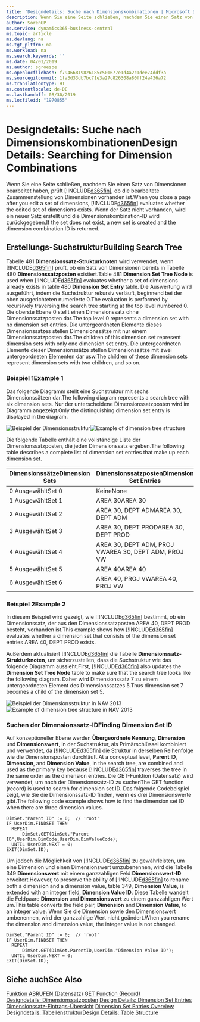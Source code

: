 ```yaml
---
title: 'Designdetails: Suche nach Dimensionskombinationen | Microsoft Docs'
description: Wenn Sie eine Seite schließen, nachdem Sie einen Satz von Dimensionen bearbeitet haben, prüft Business Central, ob die bearbeitete Zusammenstellung von Dimensionen vorhanden ist. Wenn der Satz nicht vorhanden, wird ein neuer Satz erstellt und die Dimensionskombination-ID wird zurückgegeben.
author: SorenGP
ms.service: dynamics365-business-central
ms.topic: article
ms.devlang: na
ms.tgt_pltfrm: na
ms.workload: na
ms.search.keywords: ''
ms.date: 04/01/2019
ms.author: sgroespe
ms.openlocfilehash: f79466819826185c501677e1d4a2c1dee74ddf3a
ms.sourcegitcommit: 1fa3d33db7bc71e3a27c826308a80ff24a436a72
ms.translationtype: HT
ms.contentlocale: de-DE
ms.lasthandoff: 08/30/2019
ms.locfileid: "1970855"
---
```

# <a name="design-details-searching-for-dimension-combinations"></a><span data-ttu-id="d6768-104">Designdetails: Suche nach Dimensionskombinationen</span><span class="sxs-lookup"><span data-stu-id="d6768-104">Design Details: Searching for Dimension Combinations</span></span>
<span data-ttu-id="d6768-105">Wenn Sie eine Seite schließen, nachdem Sie einen Satz von Dimensionen bearbeitet haben, prüft [!INCLUDE[d365fin](includes/d365fin_md.md)], ob die bearbeitete Zusammenstellung von Dimensionen vorhanden ist.</span><span class="sxs-lookup"><span data-stu-id="d6768-105">When you close a page after you edit a set of dimensions, [!INCLUDE[d365fin](includes/d365fin_md.md)] evaluates whether the edited set of dimensions exists.</span></span> <span data-ttu-id="d6768-106">Wenn der Satz nicht vorhanden, wird ein neuer Satz erstellt und die Dimensionskombination-ID wird zurückgegeben.</span><span class="sxs-lookup"><span data-stu-id="d6768-106">If the set does not exist, a new set is created and the dimension combination ID is returned.</span></span>  

## <a name="building-search-tree"></a><span data-ttu-id="d6768-107">Erstellungs-Suchstruktur</span><span class="sxs-lookup"><span data-stu-id="d6768-107">Building Search Tree</span></span>  
 <span data-ttu-id="d6768-108">Tabelle 481 **Dimensionssatz-Strukturknoten** wird verwendet, wenn [!INCLUDE[d365fin](includes/d365fin_md.md)] prüft, ob ein Satz von Dimensionen bereits in Tabelle 480 **Dimensionssatzposten** existiert.</span><span class="sxs-lookup"><span data-stu-id="d6768-108">Table 481 **Dimension Set Tree Node** is used when [!INCLUDE[d365fin](includes/d365fin_md.md)] evaluates whether a set of dimensions already exists in table 480 **Dimension Set Entry** table.</span></span> <span data-ttu-id="d6768-109">Die Auswertung wird ausgeführt, indem die Suchstruktur rekursiv verläuft, beginnend bei der oben ausgerichteten numerierte 0.</span><span class="sxs-lookup"><span data-stu-id="d6768-109">The evaluation is performed by recursively traversing the search tree starting at the top level numbered 0.</span></span> <span data-ttu-id="d6768-110">Die oberste Ebene 0 stellt einen Dimensionssatz ohne Dimensionssatzposten dar.</span><span class="sxs-lookup"><span data-stu-id="d6768-110">The top level 0 represents a dimension set with no dimension set entries.</span></span> <span data-ttu-id="d6768-111">Die untergeordneten Elemente dieses Dimensionssatzes stellen Dimensionssätze mit nur einem Dimensionssatzposten dar.</span><span class="sxs-lookup"><span data-stu-id="d6768-111">The children of this dimension set represent dimension sets with only one dimension set entry.</span></span> <span data-ttu-id="d6768-112">Die untergeordneten Elemente dieser Dimensionssätze stellen Dimensionssätze mit zwei untergeordneten Elementen dar usw.</span><span class="sxs-lookup"><span data-stu-id="d6768-112">The children of these dimension sets represent dimension sets with two children, and so on.</span></span>  

### <a name="example-1"></a><span data-ttu-id="d6768-113">Beispiel 1</span><span class="sxs-lookup"><span data-stu-id="d6768-113">Example 1</span></span>  
 <span data-ttu-id="d6768-114">Das folgende Diagramm stellt eine Suchstruktur mit sechs Dimensionssätzen dar.</span><span class="sxs-lookup"><span data-stu-id="d6768-114">The following diagram represents a search tree with six dimension sets.</span></span> <span data-ttu-id="d6768-115">Nur der unterscheidene Dimensionssatzposten wird im Diagramm angezeigt.</span><span class="sxs-lookup"><span data-stu-id="d6768-115">Only the distinguishing dimension set entry is displayed in the diagram.</span></span>  

 <span data-ttu-id="d6768-116">![Beispiel der Dimensionsstruktur](media/nav2013_dimension_tree.png "Beispiel der Dimensionsstruktur")</span><span class="sxs-lookup"><span data-stu-id="d6768-116">![Example of dimension tree structure](media/nav2013_dimension_tree.png "Example of dimension tree structure")</span></span>  

 <span data-ttu-id="d6768-117">Die folgende Tabelle enthält eine vollständige Liste der Dimensionssatzposten, die jeden Dimensionssatz ergeben.</span><span class="sxs-lookup"><span data-stu-id="d6768-117">The following table describes a complete list of dimension set entries that make up each dimension set.</span></span>  

|<span data-ttu-id="d6768-118">Dimensionssätze</span><span class="sxs-lookup"><span data-stu-id="d6768-118">Dimension Sets</span></span>|<span data-ttu-id="d6768-119">Dimensionssatzposten</span><span class="sxs-lookup"><span data-stu-id="d6768-119">Dimension Set Entries</span></span>|  
|--------------------|---------------------------|  
|<span data-ttu-id="d6768-120">0 Ausgewählt</span><span class="sxs-lookup"><span data-stu-id="d6768-120">Set 0</span></span>|<span data-ttu-id="d6768-121">Keine</span><span class="sxs-lookup"><span data-stu-id="d6768-121">None</span></span>|  
|<span data-ttu-id="d6768-122">1 Ausgewählt</span><span class="sxs-lookup"><span data-stu-id="d6768-122">Set 1</span></span>|<span data-ttu-id="d6768-123">AREA 30</span><span class="sxs-lookup"><span data-stu-id="d6768-123">AREA 30</span></span>|  
|<span data-ttu-id="d6768-124">2 Ausgewählt</span><span class="sxs-lookup"><span data-stu-id="d6768-124">Set 2</span></span>|<span data-ttu-id="d6768-125">AREA 30, DEPT ADM</span><span class="sxs-lookup"><span data-stu-id="d6768-125">AREA 30, DEPT ADM</span></span>|  
|<span data-ttu-id="d6768-126">3 Ausgewählt</span><span class="sxs-lookup"><span data-stu-id="d6768-126">Set 3</span></span>|<span data-ttu-id="d6768-127">AREA 30, DEPT PROD</span><span class="sxs-lookup"><span data-stu-id="d6768-127">AREA 30, DEPT PROD</span></span>|  
|<span data-ttu-id="d6768-128">4 Ausgewählt</span><span class="sxs-lookup"><span data-stu-id="d6768-128">Set 4</span></span>|<span data-ttu-id="d6768-129">AREA 30, DEPT ADM, PROJ VW</span><span class="sxs-lookup"><span data-stu-id="d6768-129">AREA 30, DEPT ADM, PROJ VW</span></span>|  
|<span data-ttu-id="d6768-130">5 Ausgewählt</span><span class="sxs-lookup"><span data-stu-id="d6768-130">Set 5</span></span>|<span data-ttu-id="d6768-131">AREA 40</span><span class="sxs-lookup"><span data-stu-id="d6768-131">AREA 40</span></span>|  
|<span data-ttu-id="d6768-132">6 Ausgewählt</span><span class="sxs-lookup"><span data-stu-id="d6768-132">Set 6</span></span>|<span data-ttu-id="d6768-133">AREA 40, PROJ VW</span><span class="sxs-lookup"><span data-stu-id="d6768-133">AREA 40, PROJ VW</span></span>|  

### <a name="example-2"></a><span data-ttu-id="d6768-134">Beispiel 2</span><span class="sxs-lookup"><span data-stu-id="d6768-134">Example 2</span></span>  
 <span data-ttu-id="d6768-135">In diesem Beispiel wird gezeigt, wie [!INCLUDE[d365fin](includes/d365fin_md.md)] bestimmt, ob ein Dimensionssatz, der aus den Dimensionssatzposten AREA 40, DEPT PROD besteht, vorhanden ist.</span><span class="sxs-lookup"><span data-stu-id="d6768-135">This example shows how [!INCLUDE[d365fin](includes/d365fin_md.md)] evaluates whether a dimension set that consists of the dimension set entries AREA 40, DEPT PROD exists.</span></span>  

 <span data-ttu-id="d6768-136">Außerdem aktualisiert [!INCLUDE[d365fin](includes/d365fin_md.md)] die Tabelle **Dimensionssatz-Strukturknoten**, um sicherzustellen, dass die Suchstruktur wie das folgende Diagramm aussieht.</span><span class="sxs-lookup"><span data-stu-id="d6768-136">First, [!INCLUDE[d365fin](includes/d365fin_md.md)] also updates the **Dimension Set Tree Node** table to make sure that the search tree looks like the following diagram.</span></span> <span data-ttu-id="d6768-137">Daher wird Dimensionssatz 7 zu einem untergeordneten Element des Dimensionssatzes 5.</span><span class="sxs-lookup"><span data-stu-id="d6768-137">Thus dimension set 7 becomes a child of the dimension set 5.</span></span>  

 <span data-ttu-id="d6768-138">![Beispiel der Dimensionsstruktur in NAV 2013](media/nav2013_dimension_tree_example2.png "Beispiel der Dimensionsstruktur in NAV 2013")</span><span class="sxs-lookup"><span data-stu-id="d6768-138">![Example of dimension tree structure in NAV 2013](media/nav2013_dimension_tree_example2.png "Example of dimension tree structure in NAV 2013")</span></span>  

### <a name="finding-dimension-set-id"></a><span data-ttu-id="d6768-139">Suchen der Dimensionssatz-ID</span><span class="sxs-lookup"><span data-stu-id="d6768-139">Finding Dimension Set ID</span></span>  
 <span data-ttu-id="d6768-140">Auf konzeptioneller Ebene werden **Übergeordnete Kennung**, **Dimension** und **Dimensionswert**, in der Suchstruktur, als Primärschlüssel kombiniert und verwendet, da [!INCLUDE[d365fin](includes/d365fin_md.md)] die Struktur in derselben Reihenfolge wie die Dimensionsposten durchläuft.</span><span class="sxs-lookup"><span data-stu-id="d6768-140">At a conceptual level, **Parent ID**, **Dimension**, and **Dimension Value**, in the search tree, are combined and used as the primary key because [!INCLUDE[d365fin](includes/d365fin_md.md)] traverses the tree in the same order as the dimension entries.</span></span> <span data-ttu-id="d6768-141">Die GET-Funktion (Datensatz) wird verwendet, um nach der Dimensionssatz-ID zu suchen</span><span class="sxs-lookup"><span data-stu-id="d6768-141">The GET function (record) is used to search for dimension set ID.</span></span> <span data-ttu-id="d6768-142">Das folgende Codebeispiel zeigt, wie Sie die Dimensionssatz-ID finden, wenn es drei Dimensionswerte gibt.</span><span class="sxs-lookup"><span data-stu-id="d6768-142">The following code example shows how to find the dimension set ID when there are three dimension values.</span></span>  

```  
DimSet."Parent ID" := 0;  // 'root'  
IF UserDim.FINDSET THEN  
  REPEAT  
      DimSet.GET(DimSet."Parent ID",UserDim.DimCode,UserDim.DimValueCode);  
  UNTIL UserDim.NEXT = 0;  
EXIT(DimSet.ID);  

```  

<span data-ttu-id="d6768-143">Um jedoch die Möglichkeit von [!INCLUDE[d365fin](includes/d365fin_md.md)] zu gewährleisten, um eine Dimension und einen Dimensionswert umzubenennen, wird die Tabelle 349 **Dimensionswert** mit einem ganzzahligen Feld **Dimensionswert-ID** erweitert.</span><span class="sxs-lookup"><span data-stu-id="d6768-143">However, to preserve the ability of [!INCLUDE[d365fin](includes/d365fin_md.md)] to rename both a dimension and a dimension value, table 349, **Dimension Value**, is extended with an integer field, **Dimension Value ID**.</span></span> <span data-ttu-id="d6768-144">Diese Tabelle wandelt die Feldpaare **Dimension** und **Dimensionswert** zu einem ganzzahligen Wert um.</span><span class="sxs-lookup"><span data-stu-id="d6768-144">This table converts the field pair, **Dimension** and **Dimension Value**, to an integer value.</span></span> <span data-ttu-id="d6768-145">Wenn Sie die Dimension sowie den Dimensionswert umbenennen, wird der ganzzahlige Wert nicht geändert.</span><span class="sxs-lookup"><span data-stu-id="d6768-145">When you rename the dimension and dimension value, the integer value is not changed.</span></span>  

```  
DimSet."Parent ID" := 0;  // 'root'  
IF UserDim.FINDSET THEN  
  REPEAT  
      DimSet.GET(DimSet.ParentID,UserDim."Dimension Value ID");  
  UNTIL UserDim.NEXT = 0;  
EXIT(DimSet.ID);  

```  

## <a name="see-also"></a><span data-ttu-id="d6768-146">Siehe auch</span><span class="sxs-lookup"><span data-stu-id="d6768-146">See Also</span></span>  
 <span data-ttu-id="d6768-147">[Funktion ABRUFEN (Datensatz)](/dynamics-nav/GET-Function--Record-)  </span><span class="sxs-lookup"><span data-stu-id="d6768-147">[GET Function (Record)](/dynamics-nav/GET-Function--Record-)  </span></span>  
 <span data-ttu-id="d6768-148">[Designdetails: Dimensionssatzposten](design-details-dimension-set-entries.md) </span><span class="sxs-lookup"><span data-stu-id="d6768-148">[Design Details: Dimension Set Entries](design-details-dimension-set-entries.md) </span></span>  
 <span data-ttu-id="d6768-149">[Dimensionssatz-Eintrags-Übersicht](design-details-dimension-set-entries-overview.md) </span><span class="sxs-lookup"><span data-stu-id="d6768-149">[Dimension Set Entries Overview](design-details-dimension-set-entries-overview.md) </span></span>  
 [<span data-ttu-id="d6768-150">Designdetails: Tabellenstruktur</span><span class="sxs-lookup"><span data-stu-id="d6768-150">Design Details: Table Structure</span></span>](design-details-table-structure.md)   
 
